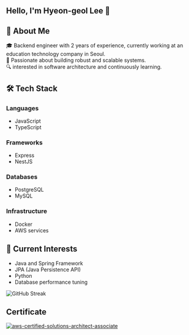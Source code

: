  ## Hello, I'm Hyeon-geol Lee 👋

 
## 🚀 About Me

🎓 Backend engineer with 2 years of experience, currently working at an education technology company in Seoul.  
🌟 Passionate about building robust and scalable systems.  
🔍 interested in software architecture and continuously learning.

## 🛠️ Tech Stack

### Languages
- JavaScript
- TypeScript

### Frameworks
- Express
- NestJS

### Databases
- PostgreSQL
- MySQL

### Infrastructure
- Docker
- AWS services

## 🌱 Current Interests

- Java and Spring Framework
- JPA (Java Persistence API)
- Python
- Database performance tuning

![GitHub Streak](https://github-readme-streak-stats.herokuapp.com/?user=hyeongirlife)

</div>

## Certificate
[![aws-certified-solutions-architect-associate](https://github.com/user-attachments/assets/233fd521-e50a-4e5a-9e5e-9bbfa991c763)](https://www.credly.com/badges/bdcbad36-3373-422b-bff2-270e9889d342)

